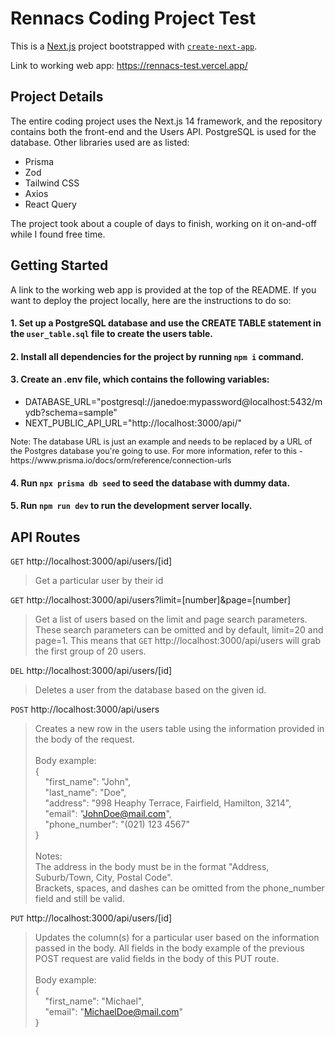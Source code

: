 # Rennacs Coding Project Test
This is a [Next.js](https://nextjs.org/) project bootstrapped with [`create-next-app`](https://github.com/vercel/next.js/tree/canary/packages/create-next-app).

Link to working web app: https://rennacs-test.vercel.app/
## Project Details
The entire coding project uses the Next.js 14 framework, and the repository contains both the front-end and the Users API. PostgreSQL is used for the database. Other libraries used are as listed:
<ul>
  <li>Prisma</li>
  <li>Zod</li>
  <li>Tailwind CSS</li>
  <li>Axios</li>
  <li>React Query</li>
</ul>

The project took about a couple of days to finish, working on it on-and-off while I found free time.

## Getting Started
A link to the working web app is provided at the top of the README. If you want to deploy the project locally, here are the instructions to do so:
#### 1. Set up a PostgreSQL database and use the CREATE TABLE statement in the `user_table.sql` file to create the users table.

#### 2. Install all dependencies for the project by running `npm i` command.

#### 3. Create an .env file, which contains the following variables:
 <ul>
    <li>DATABASE_URL="postgresql://janedoe:mypassword@localhost:5432/mydb?schema=sample"</li>
    <li>NEXT_PUBLIC_API_URL="http://localhost:3000/api/"</li>
  </ul>
<span style="font-size:0.9em;">
Note: The database URL is just an example and needs to be replaced by a URL of the Postgres database you're going to use. For more information, refer to this - https://www.prisma.io/docs/orm/reference/connection-urls
</span>

#### 4. Run `npx prisma db seed` to seed the database with dummy data.

#### 5. Run `npm run dev` to run the development server locally.

## API Routes

`GET` http://localhost:3000/api/users/[id]
> Get a particular user by their id

`GET` http://localhost:3000/api/users?limit=[number]&page=[number]
> Get a list of users based on the limit and page search parameters. These search parameters can be omitted and by default, limit=20 and page=1. This means that `GET` http://localhost:3000/api/users will grab the first group of 20 users.

`DEL` http://localhost:3000/api/users/[id]
> Deletes a user from the database based on the given id.


`POST` http://localhost:3000/api/users
> Creates a new row in the users table using the information provided in the body of the request.<br/><br/>
Body example: <br/>
{<br/>
  &nbsp;&nbsp;&nbsp;&nbsp;"first_name": "John",<br/>
  &nbsp;&nbsp;&nbsp;&nbsp;"last_name": "Doe",<br/>
  &nbsp;&nbsp;&nbsp;&nbsp;"address": "998 Heaphy Terrace, Fairfield, Hamilton, 3214",<br/>
  &nbsp;&nbsp;&nbsp;&nbsp;"email": "JohnDoe@mail.com",<br/>
  &nbsp;&nbsp;&nbsp;&nbsp;"phone_number": "(021) 123 4567"<br/>
}<br/><br/>
Notes: <br/>
The address in the body must be in the format "Address, Suburb/Town, City, Postal Code".<br/>
Brackets, spaces, and dashes can be omitted from the phone_number field and still be valid.<br/>


`PUT` http://localhost:3000/api/users/[id]
> Updates the column(s) for a particular user based on the information passed in the body. All fields in the body example of the previous POST request are valid fields in the body of this PUT route. <br/><br/>
Body example: <br/>
{ <br/>
  &nbsp;&nbsp;&nbsp;&nbsp;"first_name": "Michael",<br/>
  &nbsp;&nbsp;&nbsp;&nbsp;"email": "MichaelDoe@mail.com"<br/>
}
